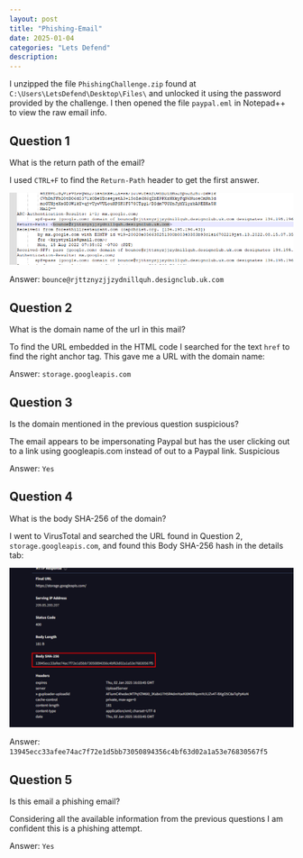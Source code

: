 ```yaml
---
layout: post
title: "Phishing-Email"
date: 2025-01-04
categories: "Lets Defend"
description: 
---
```



I unzipped the file `PhishingChallenge.zip` found at `C:\Users\LetsDefend\Desktop\Files\` and unlocked it using the password provided by the challenge.  I then opened the file `paypal.eml` in Notepad++ to view the raw email info.

## Question 1

What is the return path of the email?

I used `CTRL+F` to find the `Return-Path` header to get the first answer.

![Return-Path](/assets/img/posts/2025-01-04-Phishing-Email/image.png)

Answer:
`bounce@rjttznyzjjzydnillquh.designclub.uk.com`


## Question 2

What is the domain name of the url in this mail?

To find the URL embedded in the HTML code I searched for the text `href` to find the right anchor tag. This gave me a URL with the domain name:

Answer:
`storage.googleapis.com `


## Question 3

Is the domain mentioned in the previous question suspicious?

The email appears to be impersonating Paypal but has the user clicking out to a link using googleapis.com instead of out to a Paypal link. Suspicious

Answer:
`Yes`


## Question 4

What is the body SHA-256 of the domain?

I went to VirusTotal and searched the URL found in Question 2, `storage.googleapis.com`, and found this Body SHA-256 hash in the details tab:

![Body_SHA-256](/assets/img/posts/2025-01-04-Phishing-Email/image_1.png)


Answer:
`13945ecc33afee74ac7f72e1d5bb73050894356c4bf63d02a1a53e76830567f5`


## Question 5

Is this email a phishing email?

Considering all the available information from the previous questions I am confident this is a phishing attempt.

Answer:
`Yes`